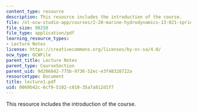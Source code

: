 ```yaml
---
content_type: resource
description: This resource includes the introduction of the course.
file: /ol-ocw-studio-app/courses/2-20-marine-hydrodynamics-13-021-spring-2005/0069b42c6cf95102c01035a7a812d1f7_lecture1.pdf
file_size: 98250
file_type: application/pdf
learning_resource_types:
- Lecture Notes
license: https://creativecommons.org/licenses/by-nc-sa/4.0/
ocw_type: OCWFile
parent_title: Lecture Notes
parent_type: CourseSection
parent_uid: 9d206842-775b-9736-52ec-e3f48328722a
resourcetype: Document
title: lecture1.pdf
uid: 0069b42c-6cf9-5102-c010-35a7a812d1f7
---
```

This resource includes the introduction of the course.